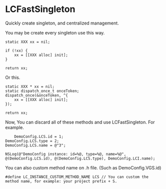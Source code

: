 # LCFastSingleton
Quickly create singleton, and centralized management.

You may be create every singleton use this way.

    static XXX xx = nil;
    
    if (!xx) {
        xx = [[XXX alloc] init];
    }
    
    return xx;
    
Or this.

    static XXX * xx = nil;
    static dispatch_once_t onceToken;
    dispatch_once(&onceToken, ^{
        xx = [[XXX alloc] init];
    });
    
    return xx;
    
Now, You can discard all of these methods and use LCFastSingleton.
For example.
    
        DemoConfig.LCS.id = 1;
    DemoConfig.LCS.type = 2;
    DemoConfig.LCS.name = @"3";
    
    NSLog(@"DemoConfig instance: id=%@, type=%@, name=%@", @(DemoConfig.LCS.id), @(DemoConfig.LCS.type), DemoConfig.LCI.name);
    
You can also custom method name on .h file. (Such as DemoConfig.VGS.id)
    
    #define LC_INSTANCE_CUSTOM_METHOD_NAME LCS // You can custom the method name, for example: your project prefix + S.

    
